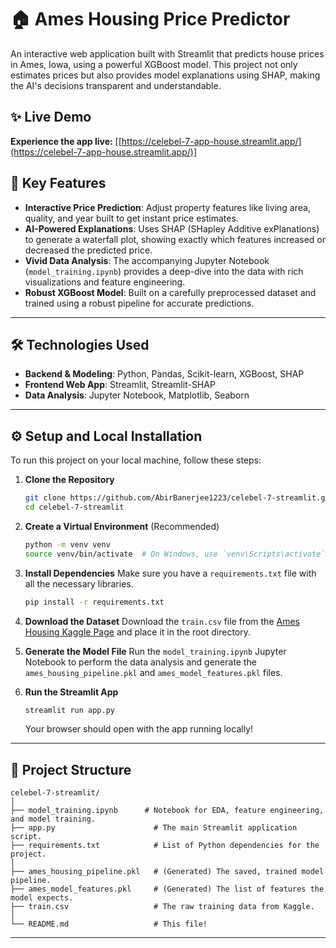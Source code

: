 # 🏠 Ames Housing Price Predictor

[]((https://celebel-7-app-house.streamlit.app/)) An interactive web application built with Streamlit that predicts house prices in Ames, Iowa, using a powerful XGBoost model. This project not only estimates prices but also provides model explanations using SHAP, making the AI's decisions transparent and understandable.

## ✨ Live Demo

**Experience the app live:** [[https://celebel-7-app-house.streamlit.app/](https://celebel-7-app-house.streamlit.app/)]

## 🚀 Key Features

  * **Interactive Price Prediction**: Adjust property features like living area, quality, and year built to get instant price estimates.
  * **AI-Powered Explanations**: Uses SHAP (SHapley Additive exPlanations) to generate a waterfall plot, showing exactly which features increased or decreased the predicted price.
  * **Vivid Data Analysis**: The accompanying Jupyter Notebook (`model_training.ipynb`) provides a deep-dive into the data with rich visualizations and feature engineering.
  * **Robust XGBoost Model**: Built on a carefully preprocessed dataset and trained using a robust pipeline for accurate predictions.

-----


## 🛠️ Technologies Used

  * **Backend & Modeling**: Python, Pandas, Scikit-learn, XGBoost, SHAP
  * **Frontend Web App**: Streamlit, Streamlit-SHAP
  * **Data Analysis**: Jupyter Notebook, Matplotlib, Seaborn

-----

## ⚙️ Setup and Local Installation

To run this project on your local machine, follow these steps:

1.  **Clone the Repository**

    ```bash
    git clone https://github.com/AbirBanerjee1223/celebel-7-streamlit.git
    cd celebel-7-streamlit
    ```

2.  **Create a Virtual Environment** (Recommended)

    ```bash
    python -m venv venv
    source venv/bin/activate  # On Windows, use `venv\Scripts\activate`
    ```

3.  **Install Dependencies**
    Make sure you have a `requirements.txt` file with all the necessary libraries.

    ```bash
    pip install -r requirements.txt
    ```

4.  **Download the Dataset**
    Download the `train.csv` file from the [Ames Housing Kaggle Page](https://www.kaggle.com/competitions/house-prices-advanced-regression-techniques/data) and place it in the root directory.

5.  **Generate the Model File**
    Run the `model_training.ipynb` Jupyter Notebook to perform the data analysis and generate the `ames_housing_pipeline.pkl` and `ames_model_features.pkl` files.

6.  **Run the Streamlit App**

    ```bash
    streamlit run app.py
    ```

    Your browser should open with the app running locally\!

-----

## 📂 Project Structure

```
celebel-7-streamlit/
│
├── model_training.ipynb      # Notebook for EDA, feature engineering, and model training.
├── app.py                      # The main Streamlit application script.
├── requirements.txt            # List of Python dependencies for the project.
│
├── ames_housing_pipeline.pkl   # (Generated) The saved, trained model pipeline.
├── ames_model_features.pkl     # (Generated) The list of features the model expects.
├── train.csv                   # The raw training data from Kaggle.
│
└── README.md                   # This file!
```

-----
